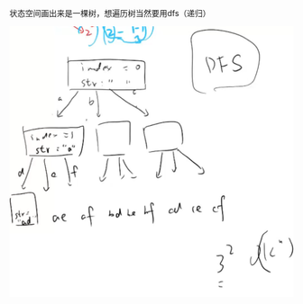

状态空间画出来是一棵树，想遍历树当然要用dfs（递归）


![20210703194200](https://raw.githubusercontent.com/corykingsf/hack-system-design-pixel/main/pictures/20210703194200.png)